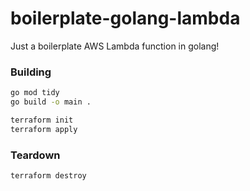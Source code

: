 # boilerplate-golang-lambda
Just a boilerplate AWS Lambda function in golang!


### Building
```bash
go mod tidy
go build -o main .

terraform init
terraform apply
```

### Teardown
```bash
terraform destroy
```